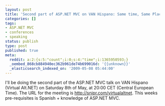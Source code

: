 ```yaml
---
layout: post
title: 'Second part of ASP.NET MVC on VAN Hispano: Same time, Same Place'
categories: []
tags:
- ASP.NET MVC
- conferences
- speaking
status: publish
type: post
published: true
meta:
  reddit: a:2:{s:5:"count";i:0;s:4:"time";i:1365950593;}
  _oembed_868cb884940ec362b961de74b699016d: '{{unknown}}'
  _elasticsearch_indexed_on: '2009-05-08 05:44:00'
---
```

<p>I'll be doing the second part of the ASP.NET MVC talk on VAN Hispano (Virtual Alt.NET) on Saturday 8th of May, at 20:00 CET (Central European Time). The URL for the meeting is <a href="http://snipr.com/virtualaltnet">http://snipr.com/virtualaltnet</a>. This weeks pre-requisites is Spanish + knowledge of ASP.NET MVC.</p>
